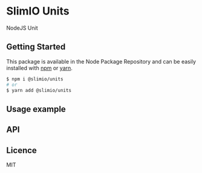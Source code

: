 # SlimIO Units
NodeJS Unit

## Getting Started

This package is available in the Node Package Repository and can be easily installed with [npm](https://docs.npmjs.com/getting-started/what-is-npm) or [yarn](https://yarnpkg.com).

```bash
$ npm i @slimio/units
# or
$ yarn add @slimio/units
```

## Usage example

## API

## Licence

MIT
